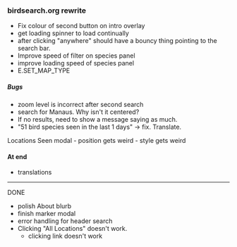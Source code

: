 ### birdsearch.org rewrite

- Fix colour of second button on intro overlay
- get loading spinner to load continually
- after clicking "anywhere" should have a bouncy thing pointing to the search bar.
- Improve speed of filter on species panel
- improve loading speed of species panel
- E.SET_MAP_TYPE


##### Bugs
- zoom level is incorrect after second search
- search for Manaus. Why isn't it centered?
- If no results, need to show a message saying as much.
- "51 bird species seen in the last 1 days" -> fix. Translate.

Locations Seen modal
    - position gets weird
    - style gets weird

#### At end
- translations

---------------------------

DONE
- polish About blurb
- finish marker modal
- error handling for header search
- Clicking "All Locations" doesn't work.
    - clicking link doesn't work
